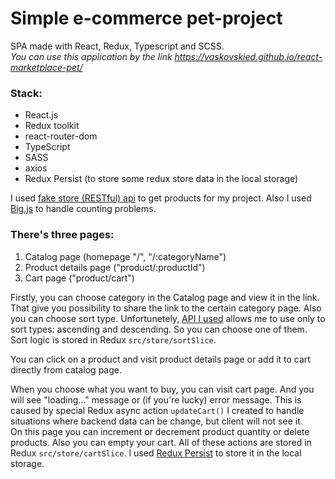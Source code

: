 # Simple e-commerce pet-project 
SPA made with React, Redux, Typescript and SCSS.  
*You can use this application by the link https://vaskovskied.github.io/react-marketplace-pet/*
### Stack:
* React.js
* Redux toolkit
* react-router-dom
* TypeScript
* SASS
* axios
* Redux Persist (to store some redux store data in the local storage)

I used [fake store (RESTful) api](https://github.com/keikaavousi/fake-store-api) to get products for my project. Also I used [Big.js](https://github.com/MikeMcl/big.js) to handle counting problems.  

### There's three pages: 
1. Catalog page (homepage "/", "/:categoryName")
2. Product details page ("product/:productId")
3. Cart page ("product/cart")  

Firstly, you can choose category in the Catalog page and view it in the link. That give you possibility to share the link to the certain category page. Also you can choose sort type. Unfortunetely, [API I used](https://github.com/keikaavousi/fake-store-api) allows me to use only to sort types: ascending and descending. So you can choose one of them. Sort logic is stored in Redux `src/store/sortSlice`.  

You can click on a product and visit product details page or add it to cart directly from catalog page.  

When you choose what you want to buy, you can visit cart page. And you will see "loading..." message or (if you're lucky) error message. This is caused by special Redux async action `updateCart()` I created to handle situations where backend data can be change, but client will not see it.  
On this page you can increment or decrement product quantity or delete products. Also you can empty your cart. All of these actions are stored in Redux `src/store/cartSlice`. I used [Redux Persist](https://github.com/rt2zz/redux-persist) to store it in the local storage.
